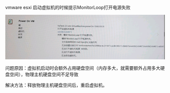 vmware esxi 启动虚拟机的时候提示MonitorLoop打开电源失败

![image-20190321183615518](../images/image-20190321183615518.png)



问题原因：虚拟机启动时会额外占用硬盘空间（内存多大，就需要额外占用多大硬盘空间），物理主机硬盘空间不足导致

解决方法：释放物理主机硬盘空间后，重启虚拟机。